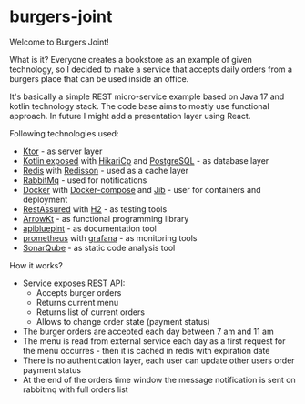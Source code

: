 # burgers-joint
Welcome to Burgers Joint!

What is it? Everyone creates a bookstore as an example of given technology, so I decided to make a service that accepts daily orders from a burgers place that can be used inside an office.

It's basically a simple REST micro-service example based on Java 17 and kotlin technology stack. The code base aims to mostly use functional approach. In future I might add a presentation layer using React.

Following technologies used:
- [Ktor](https://ktor.io/) - as server layer
- [Kotlin exposed](https://github.com/JetBrains/Exposed) with [HikariCp](https://github.com/brettwooldridge/HikariCP) and [PostgreSQL](https://www.postgresql.org/) - as database layer
- [Redis](https://redis.io/) with [Redisson](https://redisson.org/) - used as a cache layer
- [RabbitMq](https://www.rabbitmq.com/) - used for notifications
- [Docker](https://docs.docker.com/engine/) with [Docker-compose](https://docs.docker.com/compose/) and [Jib](https://github.com/GoogleContainerTools/jib) - user for containers and deployment
- [RestAssured](https://rest-assured.io/) with [H2](https://www.h2database.com/html/main.html) - as testing tools
- [ArrowKt](https://arrow-kt.io/) - as functional programming library
- [apibluepint](https://apiblueprint.org/) - as documentation tool
- [prometheus](https://prometheus.io/) with [grafana](https://grafana.com/) - as monitoring tools
- [SonarQube](https://www.sonarqube.org/) - as static code analysis tool

How it works?
- Service exposes REST API:
    - Accepts burger orders
    - Returns current menu
    - Returns list of current orders
    - Allows to change order state (payment status)
- The burger orders are accepted each day between 7 am and 11 am
- The menu is read from external service each day as a first request for the menu occurres - then it is cached in redis with expiration date
- There is no authentication layer, each user can update other users order payment status
- At the end of the orders time window the message notification is sent on rabbitmq with full orders list